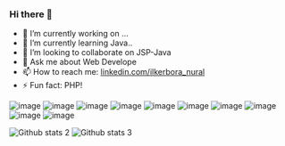 ### Hi there 👋


- 🔭 I’m currently working on ...
- 🌱 I’m currently learning Java..
- 👯 I’m looking to collaborate on JSP-Java
- 💬 Ask me about Web Develope
- 📫 How to reach me: [linkedin.com/ilkerbora_nural](https://www.linkedin.com/in/ilkerboranurall/)
- ⚡ Fun fact: PHP!


![image](https://img.shields.io/badge/Oracle-F80000?style=for-the-badge&logo=Oracle&logoColor=white)
![image](https://img.shields.io/badge/PostgreSQL-316192?style=for-the-badge&logo=postgresql&logoColor=white)
![image](https://img.shields.io/badge/SQLite-07405E?style=for-the-badge&logo=sqlite&logoColor=white)
![image](https://img.shields.io/badge/jQuery-0769AD?style=for-the-badge&logo=jquery&logoColor=white)
![image](https://img.shields.io/badge/Java-ED8B00?style=for-the-badge&logo=java&logoColor=white)
![image](https://img.shields.io/badge/HTML5-E34F26?style=for-the-badge&logo=html5&logoColor=white)
![image](https://img.shields.io/badge/JavaScript-323330?style=for-the-badge&logo=javascript&logoColor=F7DF1E)
![image](https://img.shields.io/badge/json-5E5C5C?style=for-the-badge&logo=json&logoColor=white)
![image](https://img.shields.io/badge/PHP-777BB4?style=for-the-badge&logo=php&logoColor=white)
![image](https://img.shields.io/badge/C%23-239120?style=for-the-badge&logo=c-sharp&logoColor=white)

![Github stats 2](https://github-readme-stats.vercel.app/api?username=runhopes&show_icons=true&theme=radical)
![Github stats 3](https://github-readme-stats.vercel.app/api/top-langs/?username=runhopes)

